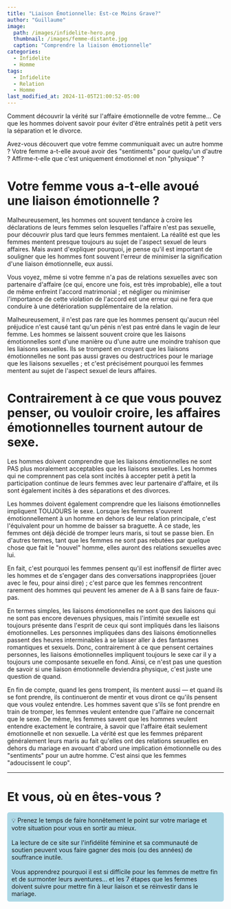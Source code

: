 ```yaml
---
title: "Liaison Émotionnelle: Est-ce Moins Grave?"
author: "Guillaume"
image: 
  path: /images/infidelite-hero.png
  thumbnail: /images/femme-distante.jpg
  caption: "Comprendre la liaison émotionnelle"
categories:
  - Infidelite
  - Homme
tags:
  - Infidelite
  - Relation
  - Homme
last_modified_at: 2024-11-05T21:00:52-05:00
---
```

Comment découvrir la vérité sur l'affaire émotionnelle de votre femme... Ce que les hommes doivent savoir pour éviter d'être entraînés petit à petit vers la séparation et le divorce.

Avez-vous découvert que votre femme communiquait avec un autre homme ? Votre femme a-t-elle avoué avoir des "sentiments" pour quelqu'un d'autre ? Affirme-t-elle que c'est uniquement émotionnel et non "physique" ?

# Votre femme vous a-t-elle avoué une liaison émotionnelle ?

Malheureusement, les hommes ont souvent tendance à croire les déclarations de leurs femmes selon lesquelles l'affaire n'est pas sexuelle, pour découvrir plus tard que leurs femmes mentaient. La réalité est que les femmes mentent presque toujours au sujet de l'aspect sexuel de leurs affaires. Mais avant d'expliquer pourquoi, je pense qu'il est important de souligner que les hommes font souvent l'erreur de minimiser la signification d'une liaison émotionnelle, eux aussi.

Vous voyez, même si votre femme n'a pas de relations sexuelles avec son partenaire d'affaire (ce qui, encore une fois, est très improbable), elle a tout de même enfreint l'accord matrimonial ; et négliger ou minimiser l'importance de cette violation de l'accord est une erreur qui ne fera que conduire à une détérioration supplémentaire de la relation.

Malheureusement, il n'est pas rare que les hommes pensent qu'aucun réel préjudice n'est causé tant qu'un pénis n'est pas entré dans le vagin de leur femme. Les hommes se laissent souvent croire que les liaisons émotionnelles sont d'une manière ou d'une autre une moindre trahison que les liaisons sexuelles. Ils se trompent en croyant que les liaisons émotionnelles ne sont pas aussi graves ou destructrices pour le mariage que les liaisons sexuelles ; et c'est précisément pourquoi les femmes mentent au sujet de l'aspect sexuel de leurs affaires.

# Contrairement à ce que vous pouvez penser, ou vouloir croire, les affaires émotionnelles tournent autour de sexe.

Les hommes doivent comprendre que les liaisons émotionnelles ne sont PAS plus moralement acceptables que les liaisons sexuelles. Les hommes qui ne comprennent pas cela sont incités à accepter petit à petit la participation continue de leurs femmes avec leur partenaire d'affaire, et ils sont également incités à des séparations et des divorces.

Les hommes doivent également comprendre que les liaisons émotionnelles impliquent TOUJOURS le sexe. Lorsque les femmes s'ouvrent émotionnellement à un homme en dehors de leur relation principale, c'est l'équivalent pour un homme de baisser sa braguette. À ce stade, les femmes ont déjà décidé de tromper leurs maris, si tout se passe bien. En d'autres termes, tant que les femmes ne sont pas rebutées par quelque chose que fait le "nouvel" homme, elles auront des relations sexuelles avec lui.

En fait, c'est pourquoi les femmes pensent qu'il est inoffensif de flirter avec les hommes et de s'engager dans des conversations inappropriées (jouer avec le feu, pour ainsi dire) ; c'est parce que les femmes rencontrent rarement des hommes qui peuvent les amener de A à B sans faire de faux-pas.

En termes simples, les liaisons émotionnelles ne sont que des liaisons qui ne sont pas encore devenues physiques, mais l'intimité sexuelle est toujours présente dans l'esprit de ceux qui sont impliqués dans les liaisons émotionnelles. Les personnes impliquées dans des liaisons émotionnelles passent des heures interminables à se laisser aller à des fantasmes romantiques et sexuels. Donc, contrairement à ce que pensent certaines personnes, les liaisons émotionnelles impliquent toujours le sexe car il y a toujours une composante sexuelle en fond. Ainsi, ce n'est pas une question de savoir si une liaison émotionnelle deviendra physique, c'est juste une question de quand.

En fin de compte, quand les gens trompent, ils mentent aussi — et quand ils se font prendre, ils continueront de mentir et vous diront ce qu'ils pensent que vous voulez entendre. Les hommes savent que s'ils se font prendre en train de tromper, les femmes veulent entendre que l'affaire ne concernait que le sexe. De même, les femmes savent que les hommes veulent entendre exactement le contraire, à savoir que l'affaire était seulement émotionnelle et non sexuelle. La vérité est que les femmes préparent généralement leurs maris au fait qu'elles ont des relations sexuelles en dehors du mariage en avouant d'abord une implication émotionnelle ou des "sentiments" pour un autre homme. C'est ainsi que les femmes "adoucissent le coup".


*******************************

# Et vous, où en êtes-vous ?

<div style="background-color: lightblue; padding: 10px; border-radius: 5px;">
💡 Prenez le temps de faire honnêtement le point sur votre mariage et votre situation pour vous en sortir au mieux. <br><br>
La lecture de ce site sur l'infidélité féminine et sa communauté de soutien peuvent vous faire gagner des mois (ou des années) de souffrance inutile. <br><br>
Vous apprendrez pourquoi il est si difficile pour les femmes de mettre fin et de surmonter leurs aventures... et les 7 étapes que les femmes doivent suivre pour mettre fin à leur liaison et se réinvestir dans le mariage.
</div>

[//]: # "TODO: lien pour livre sur infidelite"

[//]: # "TODO: Insert links"